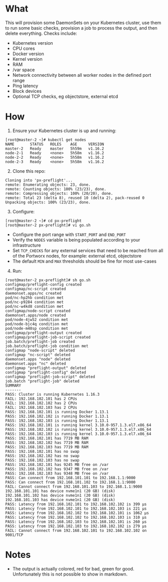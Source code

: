 # What

This will provision some DaemonSets on your Kubernetes cluster, use them to run some basic checks, provision a job to process the output, and then delete everything. Checks include:
 * Kubernetes version
 * CPU cores
 * Docker version
 * Kernel version
 * RAM
 * /var space
 * Network connectivity between all worker nodes in the defined port range
 * Ping latency
 * Block devices
 * Optional TCP checks, eg objectstore, external etcd

# How

1. Ensure your Kubernetes cluster is up and running:
```
[root@master-2 ~]# kubectl get nodes
NAME       STATUS   ROLES    AGE     VERSION
master-2   Ready    master   5h59m   v1.16.2
node-2-1   Ready    <none>   5h58m   v1.16.2
node-2-2   Ready    <none>   5h58m   v1.16.2
node-2-3   Ready    <none>   5h58m   v1.16.2
```

2. Clone this repo:
```
Cloning into 'px-preflight'...
remote: Enumerating objects: 23, done.
remote: Counting objects: 100% (23/23), done.
remote: Compressing objects: 100% (20/20), done.
remote: Total 23 (delta 8), reused 10 (delta 2), pack-reused 0
Unpacking objects: 100% (23/23), done.
```

3. Configure:
```
[root@master-2 ~]# cd px-preflight
[root@master-2 px-preflight]# vi go.sh
```

 * Configure the port range with `START_PORT` and `END_PORT`
 * Verify the `NODES` variable is being populated according to your infrastructure
 * Set `TCP_CHECKS` for any external services that need to be reached from all of the Portworx nodes, for example: external etcd, objectstore
 * The default `MIN` and `MAX` thresholds should be fine for most use-cases

4. Run:
```
[root@master-2 px-preflight]# sh go.sh
configmap/preflight-config created
configmap/nc-script created
daemonset.apps/nc created
pod/nc-hp2hb condition met
pod/nc-p9284 condition met
pod/nc-w4kd8 condition met
configmap/node-script created
daemonset.apps/node created
pod/node-4jw52 condition met
pod/node-bjc4q condition met
pod/node-m48sp condition met
configmap/preflight-output created
configmap/preflight-job-script created
job.batch/preflight-job created
job.batch/preflight-job condition met
configmap "node-script" deleted
configmap "nc-script" deleted
daemonset.apps "node" deleted
daemonset.apps "nc" deleted
configmap "preflight-output" deleted
configmap "preflight-config" deleted
configmap "preflight-job-script" deleted
job.batch "preflight-job" deleted
SUMMARY
-------
PASS: Cluster is running Kubernetes 1.16.3
FAIL: 192.168.102.101 has 2 CPUs
FAIL: 192.168.102.102 has 2 CPUs
FAIL: 192.168.102.103 has 2 CPUs
PASS: 192.168.102.101 is running Docker 1.13.1
PASS: 192.168.102.102 is running Docker 1.13.1
PASS: 192.168.102.103 is running Docker 1.13.1
PASS: 192.168.102.101 is running kernel 3.10.0-957.1.3.el7.x86_64
PASS: 192.168.102.102 is running kernel 3.10.0-957.1.3.el7.x86_64
PASS: 192.168.102.103 is running kernel 3.10.0-957.1.3.el7.x86_64
PASS: 192.168.102.101 has 7719 MB RAM
PASS: 192.168.102.102 has 7719 MB RAM
PASS: 192.168.102.103 has 7719 MB RAM
PASS: 192.168.102.101 has no swap
PASS: 192.168.102.102 has no swap
PASS: 192.168.102.103 has no swap
PASS: 192.168.102.101 has 9245 MB free on /var
PASS: 192.168.102.102 has 9347 MB free on /var
PASS: 192.168.102.103 has 9348 MB free on /var
PASS: Can connect from 192.168.101.101 to 192.168.1.1:9000
PASS: Can connect from 192.168.101.102 to 192.168.1.1:9000
FAIL: Cannot connect from 192.168.101.103 to 192.168.1.1:9000
192.168.101.101 has device nvme1n1 (20 GB) (disk)
192.168.101.102 has device nvme1n1 (20 GB) (disk)
192.168.101.103 has device nvme1n1 (20 GB) (disk)
PASS: Latency from 192.168.102.101 to 192.168.102.102 is 399 μs
PASS: Latency from 192.168.102.101 to 192.168.102.103 is 221 μs
PASS: Latency from 192.168.102.102 to 192.168.102.101 is 1062 μs
PASS: Latency from 192.168.102.102 to 192.168.102.103 is 310 μs
PASS: Latency from 192.168.102.103 to 192.168.102.101 is 260 μs
PASS: Latency from 192.168.102.103 to 192.168.102.102 is 279 μs
FAIL: Cannot connect from 192.168.102.101 to 192.168.102.102 on 9001/TCP
```

# Notes
 * The output is actually colored, red for bad, green for good. Unfortunately this is not possible to show in markdown.
